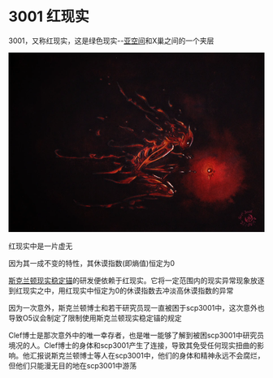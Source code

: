 # 3001 红现实

3001，又称红现实，这是绿色现实--[亚空间](../../../Z/亚空间/.md)和X巢之间的一个夹层

![Alt text](image.png)

红现实中是一片虚无

因为其一成不变的特性，其休谟指数\(即熵值\)恒定为0

[斯克兰顿现实稳定锚](../../装置和武器/斯克兰顿现实稳定锚/.md)的研发便依赖于红现实。它将一定范围内的现实异常现象放逐到红现实之中，用红现实中恒定为0的休谟指数去冲淡高休谟指数的异常

因为一次意外，斯克兰顿博士和若干研究员现一直被困于scp3001中，这次意外也导致O5议会制定了限制使用斯克兰顿现实稳定锚的规定

Clef博士是那次意外中的唯一幸存者，也是唯一能够了解到被困scp3001中研究员境况的人。Clef博士的身体和scp3001产生了连接，导致其免受任何现实扭曲的影响。他汇报说斯克兰顿博士等人在scp3001中，他们的身体和精神永远不会腐烂，但他们只能漫无目的地在scp3001中游荡